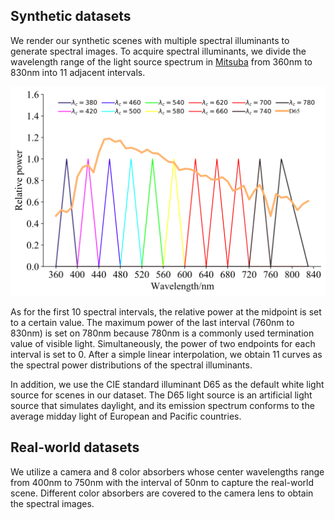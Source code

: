 ## Synthetic datasets

We render our synthetic scenes with multiple spectral illuminants to generate spectral images. To acquire spectral illuminants, we divide the wavelength range of the light source spectrum in [Mitsuba](https://www.mitsuba-renderer.org/) from 360nm to 830nm into 11 adjacent intervals.

![image](dataset_illumination.png)

As for the first 10 spectral intervals, the relative power at the midpoint is set to a certain value. The maximum power of the last interval (760nm to 830nm) is set on 780nm because 780nm is a commonly used termination value of visible light. Simultaneously, the power of two endpoints for each interval is set to 0. After a simple linear interpolation, we obtain 11 curves as the spectral power distributions of the spectral illuminants.

In addition, we use the CIE standard illuminant D65 as the default white light source for scenes in our dataset. The D65 light source is an artificial light source that simulates daylight, and its emission spectrum conforms to the average midday light of European and Pacific countries. 


## Real-world datasets

We utilize a camera and 8 color absorbers whose center wavelengths range from 400nm to 750nm with the interval of 50nm to capture the real-world scene. Different color absorbers are covered to the camera lens to obtain the spectral images.
